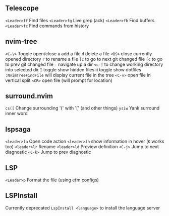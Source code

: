 ## Telescope
`<Leader>ff` Find files
`<Leader>fg` Live grep (ack)
`<Leader>fb` Find buffers
`<Leader>fc` Find commands from history

## nvim-tree
`<C-\>` Toggle open/close
`a` add a file
`d` delete a file
`<BS>` close currently opened directory
`r` to rename a file
`]c` to go to next git changed file
`[c` to go to prev git changed file
`-` navigate up a dir
`<c-]` to change working directory into selected dir
`I` toggle show hidden files
`H` toggle show dotfiles
`:NvimTreeFindFile` will display current file in the tree
`<C-v>` open file in vertical split
`<CR>` open file (will prompt for location)

## surround.nvim
`cs([` Change surrounding '(' with '[' (and other things)
`ysiw` Yank surround inner word

## lspsaga
`<leader>la` Open code action
`<leader>lh` show information in hover (`K` works too)
`<leader>lr` Rename
`<leader>ld` Preview definition
`<C-j>` Jump to next diagnostic
`<C-k>` Jump to prev diagnostic

## LSP
`<Leader>p` Format the file (using efm configs)

## LSPInstall
Currently deprecated
`LspInstall <language>` to install the language server
